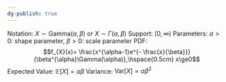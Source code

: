 ```yaml
---
dg-publish: true
---
```

Notation: $X\sim \text{Gamma}(\alpha, \beta) \text{ or } X\sim\Gamma(\alpha, \beta)$
Support: $[0, \infty)$
Parameters:  $\alpha\gt0:$ shape parameter, $\beta\gt0:$ scale parameter
PDF: 
$$f_{X}(x)= \frac{x^{\alpha-1}e^{- \frac{x}{\beta}}}{\beta^{\alpha}\Gamma(\alpha)},\hspace{0.5cm} x\ge0$$Expected Value: $\mathbb{E}[X]= \alpha\beta$
Variance: $\text{Var}[X]= \alpha\beta^{2}$
